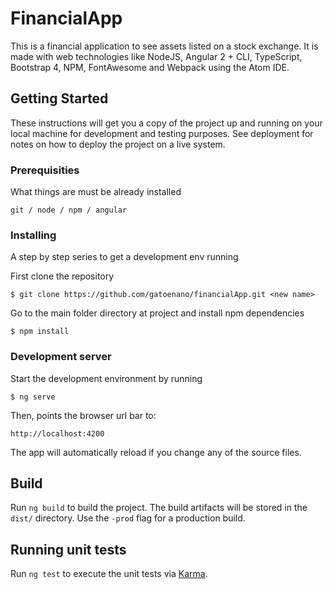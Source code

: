 # FinancialApp
This is a financial application to see assets listed on a stock exchange. It is made with web technologies like NodeJS, Angular 2 + CLI, TypeScript, Bootstrap 4, NPM, FontAwesome and Webpack using the Atom IDE.

## Getting Started
These instructions will get you a copy of the project up and running on your local machine for development and testing purposes. See deployment for notes on how to deploy the project on a live system.

### Prerequisities
What things are must be already installed

```
git / node / npm / angular
```
### Installing
A step by step series to get a development env running

First clone the repository

```
$ git clone https://github.com/gatoenano/financialApp.git <new name>
```

Go to the main folder directory at project and install npm dependencies

```
$ npm install
```

### Development server
Start the development environment by running

```
$ ng serve
```

Then, points the browser url bar to:

```
http://localhost:4200
```

The app will automatically reload if you change any of the source files.

## Build

Run `ng build` to build the project. The build artifacts will be stored in the `dist/` directory. Use the `-prod` flag for a production build.

## Running unit tests

Run `ng test` to execute the unit tests via [Karma](https://karma-runner.github.io).
